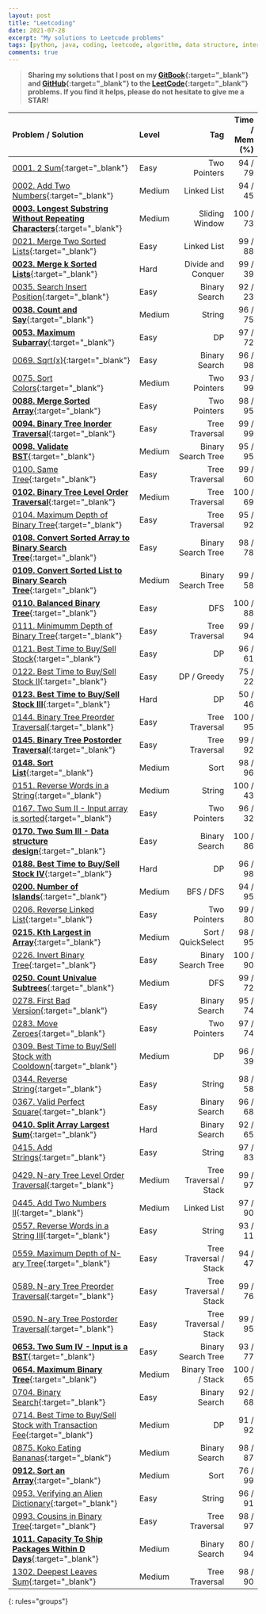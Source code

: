 ```yaml
---
layout: post
title: "Leetcoding"
date: 2021-07-28
excerpt: "My solutions to Leetcode problems"
tags: [python, java, coding, leetcode, algorithm, data structure, interview]
comments: true
---
```


> **Sharing my solutions that I post on my [GitBook](https://yyloumike.gitbook.io/leetcode/){:target="_blank"} and [GitHub](https://github.com/yylou/leetcode){:target="_blank"} to the [LeetCode](https://leetcode.com/){:target="_blank"} problems. If you find it helps, please do not hesitate to give me a STAR!**

<!-- 
| [](){:target="_blank"}
| [****](){:target="_blank"}
-->

| Problem / Solution | Level | Tag | Time / Mem (%) |
|:-------------------|:------|----:|---------------:|
| [0001. 2 Sum](https://yyloumike.gitbook.io/leetcode/mixed/two-sum-4-qs/0001.-two-sum){:target="_blank"}                                                                   | Easy | Two Pointers | 94 / 79 |
| [0002. Add Two Numbers](https://yyloumike.gitbook.io/leetcode/linked-list/0002.-add-two-numbers){:target="_blank"}                                                        | Medium | Linked List | 94 / 45 |
| [**0003. Longest Substring Without Repeating Characters**](https://yyloumike.gitbook.io/leetcode/sliding-window/0003.-longest-substring-without-repeating-characters){:target="_blank"} | Medium | Sliding Window | 100 / 73 |
| [0021. Merge Two Sorted Lists](https://yyloumike.gitbook.io/leetcode/linked-list/0021.-merge-two-sorted-lists){:target="_blank"}                                          | Easy | Linked List | 99 / 88 |
| [**0023. Merge k Sorted Lists**](https://yyloumike.gitbook.io/leetcode/linked-list/0023.-merge-k-sorted-lists){:target="_blank"}                                          | Hard | Divide and Conquer | 99 / 39 |
| [0035. Search Insert Position](https://yyloumike.gitbook.io/leetcode/binary-search/0035.-search-insert-position){:target="_blank"}                                        | Easy | Binary Search | 92 / 23 |
| [**0038. Count and Say**](https://yyloumike.gitbook.io/leetcode/string/0038.-count-and-say){:target="_blank"}                                                             | Medium | String | 96 / 75 |
| [**0053. Maximum Subarray**](https://yyloumike.gitbook.io/leetcode/dp/0053.-maximum-subarray){:target="_blank"}                                                           | Easy | DP | 97 / 72 |
| [0069. Sqrt(x)](https://yyloumike.gitbook.io/leetcode/binary-search/0069.-sqrt-x){:target="_blank"}                                                                       | Easy | Binary Search | 96 / 98 |
| [0075. Sort Colors](https://yyloumike.gitbook.io/leetcode/two-pointer/0075.-sort-colors){:target="_blank"}                                                                | Medium | Two Pointers | 93 / 99 |
| [**0088. Merge Sorted Array**](https://yyloumike.gitbook.io/leetcode/two-pointer/0088.-merge-sorted-array){:target="_blank"}                                              | Easy | Two Pointers | 98 / 95 |
| [**0094. Binary Tree Inorder Traversal**](https://yyloumike.gitbook.io/leetcode/tree/binary-tree-traversal-3-qs/0094.-binary-tree-inorder-traversal){:target="_blank"}    | Easy | Tree Traversal | 99 / 99 |
| [**0098. Validate BST**](https://yyloumike.gitbook.io/leetcode/tree/0098.-validate-binary-search-tree){:target="_blank"}                                                  | Medium | Binary Search Tree | 95 / 95 |
| [0100. Same Tree](https://yyloumike.gitbook.io/leetcode/tree/0100.-same-tree){:target="_blank"}                                                                           | Easy | Tree Traversal | 99 / 60 |
| [**0102. Binary Tree Level Order Traversal**](https://yyloumike.gitbook.io/leetcode/tree/binary-tree-traversal-3-qs/0102.-binary-tree-level-order-traversal){:target="_blank"} | Medium | Tree Traversal | 100 / 69 |
| [0104. Maximum Depth of Binary Tree](https://yyloumike.gitbook.io/leetcode/tree/binary-tree-traversal-3-qs/0104.-maximum-depth-of-binary-tree){:target="_blank"}          | Easy | Tree Traversal | 95 / 92 |
| [**0108. Convert Sorted Array to Binary Search Tree**](https://yyloumike.gitbook.io/leetcode/tree/convert-to-bst-2-qs/0108.-convert-sorted-array-to-binary-search-tree){:target="_blank"} | Easy | Binary Search Tree | 98 / 78 |
| [**0109. Convert Sorted List to Binary Search Tree**](https://yyloumike.gitbook.io/leetcode/tree/convert-to-bst-2-qs/0109.-convert-sorted-list-to-binary-search-tree){:target="_blank"} | Medium | Binary Search Tree | 99 / 58 |
| [**0110. Balanced Binary Tree**](https://yyloumike.gitbook.io/leetcode/tree/0110.-balanced-binary-tree){:target="_blank"}                                                 | Easy | DFS | 100 / 88 |
| [0111. Minimumm Depth of Binary Tree](https://yyloumike.gitbook.io/leetcode/tree/binary-tree-traversal-3-qs/0111.-minimum-depth-of-binary-tree){:target="_blank"}         | Easy | Tree Traversal | 99 / 94 |
| [0121. Best Time to Buy/Sell Stock](https://yyloumike.gitbook.io/leetcode/dp/buy-and-sell-stock/0121.-best-time-to-buy-and-sell-stock){:target="_blank"}                  | Easy | DP | 96 / 61 |
| [0122. Best Time to Buy/Sell Stock II](https://yyloumike.gitbook.io/leetcode/dp/buy-and-sell-stock/0122.-best-time-to-buy-and-sell-stock-ii){:target="_blank"}            | Easy | DP / Greedy | 75 / 22 |
| [**0123. Best Time to Buy/Sell Stock III**](https://yyloumike.gitbook.io/leetcode/dp/buy-and-sell-stock/0123.-best-time-to-buy-and-sell-stock-iii){:target="_blank"}      | Hard | DP | 50 / 46 |
| [0144. Binary Tree Preorder Traversal](https://yyloumike.gitbook.io/leetcode/tree/binary-tree-traversal-3-qs/0144.-binary-tree-preorder-traversal){:target="_blank"}      | Easy | Tree Traversal | 100 / 95 |
| [**0145. Binary Tree Postorder Traversal**](https://yyloumike.gitbook.io/leetcode/tree/binary-tree-traversal-3-qs/0145.-binary-tree-postorder-traversal){:target="_blank"}| Easy | Tree Traversal | 99 / 92 |
| [**0148. Sort List**](https://yyloumike.gitbook.io/leetcode/sorting/0148.-sort-list){:target="_blank"}                                                                    | Medium | Sort | 98 / 96 |
| [0151. Reverse Words in a String](https://yyloumike.gitbook.io/leetcode/string/0151.-reverse-words-in-a-string){:target="_blank"}                                         | Medium | String | 100 / 43 |
| [0167. Two Sum II - Input array is sorted](https://yyloumike.gitbook.io/leetcode/mixed/two-sum-4-qs/0167.-two-sum-ii-input-array-is-sorted){:target="_blank"}             | Easy | Two Pointers | 96 / 32 |
| [**0170. Two Sum III - Data structure design**](https://yyloumike.gitbook.io/leetcode/mixed/two-sum-4-qs/0170.-two-sum-iii-data-structure-design){:target="_blank"}       | Easy | Binary Search | 100 / 86 |
| [**0188. Best Time to Buy/Sell Stock IV**](https://yyloumike.gitbook.io/leetcode/dp/buy-and-sell-stock/0188.-best-time-to-buy-and-sell-stock-iv){:target="_blank"}        | Hard | DP | 96 / 98 |
| [**0200. Number of Islands**](https://yyloumike.gitbook.io/leetcode/dfs-bfs/0200.-number-of-islands){:target="_blank"}                                                    | Medium | BFS / DFS | 94 / 95 |
| [0206. Reverse Linked List](https://yyloumike.gitbook.io/leetcode/linked-list/0206.-reverse-linked-list){:target="_blank"}                                                | Easy | Two Pointers | 99 / 80 |
| [**0215. Kth Largest in Array**](https://yyloumike.gitbook.io/leetcode/sorting/0215.-kth-largest-in-array){:target="_blank"}                                              | Medium | Sort / QuickSelect | 98 / 95 |
| [0226. Invert Binary Tree](https://yyloumike.gitbook.io/leetcode/tree/0226.-invert-binary-tree){:target="_blank"}                                                         | Easy | Binary Search Tree | 100 / 90 |
| [**0250. Count Univalue Subtrees**](https://yyloumike.gitbook.io/leetcode/tree/0250.-count-univalue-subtrees){:target="_blank"}                                           | Medium | DFS | 99 / 72 |
| [0278. First Bad Version](https://yyloumike.gitbook.io/leetcode/binary-search/0278.-first-bad-version){:target="_blank"}                                                  | Easy | Binary Search | 95 / 74 |
| [0283. Move Zeroes](https://yyloumike.gitbook.io/leetcode/two-pointer/0283.-move-zeroes){:target="_blank"}                                                                | Easy | Two Pointers | 97 / 74 |
| [0309. Best Time to Buy/Sell Stock with Cooldown](https://yyloumike.gitbook.io/leetcode/dp/buy-and-sell-stock/0309.-best-time-to-buy-and-sell-stock-with-cooldown){:target="_blank"} | Medium | DP | 96 / 39 |
| [0344. Reverse String](https://yyloumike.gitbook.io/leetcode/string/0344.-reverse-string){:target="_blank"}                                                               | Easy | String | 98 / 58 |
| [0367. Valid Perfect Square](https://yyloumike.gitbook.io/leetcode/binary-search/0367.-valid-perfect-square){:target="_blank"}                                            | Easy | Binary Search | 96 / 68 |
| [**0410. Split Array Largest Sum**](https://yyloumike.gitbook.io/leetcode/binary-search/0410.-split-array-largest-sum){:target="_blank"}                                  | Hard | Binary Search | 92 / 65 |
| [0415. Add Strings](https://yyloumike.gitbook.io/leetcode/string/0415.-add-strings){:target="_blank"}                                                                     | Easy | String | 97 / 83 |
| [0429. N-ary Tree Level Order Traversal](https://yyloumike.gitbook.io/leetcode/tree/n-ary-tree-traversal-3-qs/0429.-n-ary-tree-level-order-traversal){:target="_blank"}   | Medium | Tree Traversal / Stack | 99 / 97 |
| [0445. Add Two Numbers II](https://yyloumike.gitbook.io/leetcode/linked-list/0445.-add-two-numbers-ii){:target="_blank"}                                                  | Medium | Linked List | 97 / 90 |
| [0557. Reverse Words in a String III](https://yyloumike.gitbook.io/leetcode/string/0557.-reverse-words-in-a-string-iii){:target="_blank"}                                 | Easy | String | 93 / 11 |
| [0559. Maximum Depth of N-ary Tree](https://yyloumike.gitbook.io/leetcode/tree/n-ary-tree-traversal-3-qs/0559.-maximum-depth){:target="_blank"}                           | Easy | Tree Traversal / Stack | 94 / 47 |
| [0589. N-ary Tree Preorder Traversal](https://yyloumike.gitbook.io/leetcode/tree/n-ary-tree-traversal-3-qs/0589.-n-ary-tree-preorder-traversal){:target="_blank"}         | Easy | Tree Traversal / Stack | 99 / 76 |
| [0590. N-ary Tree Postorder Traversal](https://yyloumike.gitbook.io/leetcode/tree/n-ary-tree-traversal-3-qs/0590.-n-ary-tree-postorder-traversal){:target="_blank"}       | Easy | Tree Traversal / Stack | 99 / 95 |
| [**0653. Two Sum IV - Input is a BST**](https://yyloumike.gitbook.io/leetcode/mixed/two-sum-4-qs/0653.-two-sum-iv-input-is-a-bst){:target="_blank"}                       | Easy | Binary Search Tree | 93 / 77 |
| [**0654. Maximum Binary Tree**](https://yyloumike.gitbook.io/leetcode/tree/0654.-maximum-binary-tree){:target="_blank"}                                                   | Medium | Binary Tree / Stack | 100 / 65 |
| [0704. Binary Search](https://yyloumike.gitbook.io/leetcode/binary-search/0704.-binary-search){:target="_blank"}                                                          | Easy | Binary Search | 92 / 68 |
| [0714. Best Time to Buy/Sell Stock with Transaction Fee](https://yyloumike.gitbook.io/leetcode/dp/buy-and-sell-stock/0714.-best-time-to-buy-and-sell-stock-with-transaction-fee){:target="_blank"} | Medium | DP | 91 / 92 |
| [0875. Koko Eating Bananas](https://yyloumike.gitbook.io/leetcode/binary-search/0875.-koko-eating-bananas){:target="_blank"}                                              | Medium | Binary Search | 98 / 87 |
| [**0912. Sort an Array**](https://yyloumike.gitbook.io/leetcode/sorting/0912.-sort-an-array){:target="_blank"}                                                            | Medium | Sort | 76 / 99 |
| [0953. Verifying an Alien Dictionary](https://yyloumike.gitbook.io/leetcode/string/0953.-verifying-an-alien-dictionary){:target="_blank"}                                 | Easy | String | 96 / 91 |
| [0993. Cousins in Binary Tree](https://yyloumike.gitbook.io/leetcode/tree/binary-tree-traversal-3-qs/0993.-cousins-in-binary-tree){:target="_blank"}                      | Easy | Tree Traversal | 98 / 97 |
| [**1011. Capacity To Ship Packages Within D Days**](https://yyloumike.gitbook.io/leetcode/binary-search/1011.-capacity-to-ship-packages-within-d-days){:target="_blank"}  | Medium | Binary Search | 80 / 94 |
| [1302. Deepest Leaves Sum](https://yyloumike.gitbook.io/leetcode/tree/binary-tree-traversal-3-qs/1302.-deepest-leaves-sum){:target="_blank"}                              | Medium | Tree Traversal | 98 / 90 |
{: rules="groups"}
